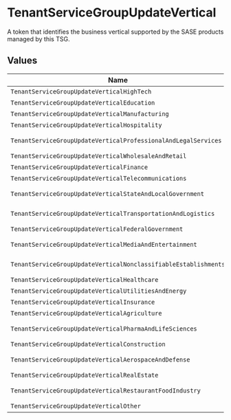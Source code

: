 # TenantServiceGroupUpdateVertical

A token that identifies the business vertical supported by the SASE
products managed by this TSG.



## Values

| Name                                                            | Value                                                           |
| --------------------------------------------------------------- | --------------------------------------------------------------- |
| `TenantServiceGroupUpdateVerticalHighTech`                      | High Tech                                                       |
| `TenantServiceGroupUpdateVerticalEducation`                     | Education                                                       |
| `TenantServiceGroupUpdateVerticalManufacturing`                 | Manufacturing                                                   |
| `TenantServiceGroupUpdateVerticalHospitality`                   | Hospitality                                                     |
| `TenantServiceGroupUpdateVerticalProfessionalAndLegalServices`  | Professional & Legal Services                                   |
| `TenantServiceGroupUpdateVerticalWholesaleAndRetail`            | Wholesale & Retail                                              |
| `TenantServiceGroupUpdateVerticalFinance`                       | Finance                                                         |
| `TenantServiceGroupUpdateVerticalTelecommunications`            | Telecommunications                                              |
| `TenantServiceGroupUpdateVerticalStateAndLocalGovernment`       | State & Local Government                                        |
| `TenantServiceGroupUpdateVerticalTransportationAndLogistics`    | Transportation & Logistics                                      |
| `TenantServiceGroupUpdateVerticalFederalGovernment`             | Federal Government                                              |
| `TenantServiceGroupUpdateVerticalMediaAndEntertainment`         | Media & Entertainment                                           |
| `TenantServiceGroupUpdateVerticalNonclassifiableEstablishments` | Nonclassifiable Establishments                                  |
| `TenantServiceGroupUpdateVerticalHealthcare`                    | Healthcare                                                      |
| `TenantServiceGroupUpdateVerticalUtilitiesAndEnergy`            | Utilities & Energy                                              |
| `TenantServiceGroupUpdateVerticalInsurance`                     | Insurance                                                       |
| `TenantServiceGroupUpdateVerticalAgriculture`                   | Agriculture                                                     |
| `TenantServiceGroupUpdateVerticalPharmaAndLifeSciences`         | Pharma & Life Sciences                                          |
| `TenantServiceGroupUpdateVerticalConstruction`                  | Construction                                                    |
| `TenantServiceGroupUpdateVerticalAerospaceAndDefense`           | Aerospace & Defense                                             |
| `TenantServiceGroupUpdateVerticalRealEstate`                    | Real Estate                                                     |
| `TenantServiceGroupUpdateVerticalRestaurantFoodIndustry`        | Restaurant/Food Industry                                        |
| `TenantServiceGroupUpdateVerticalOther`                         | Other                                                           |